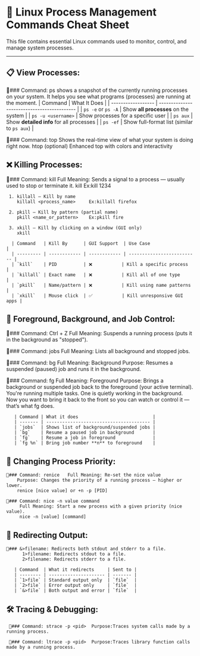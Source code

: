 # 🧠 Linux Process Management Commands Cheat Sheet

This file contains essential Linux commands used to monitor, control, and manage system processes.

---

## 📋 View Processes:

🔹### Command: ps
    shows a snapshot of the currently running processes on your system. It helps you see what programs (processes) are running at the moment.
| Command            | What It Does                                |
| ------------------ | ------------------------------------------- |
| `ps -e` or `ps -A` | Show **all processes** on the system        |
| `ps -u <username>` | Show processes for a specific user          |
| `ps aux`           | Show **detailed info** for all processes    |
| `ps -ef`           | Show full-format list (similar to `ps aux`) |

 🔹### Command: top
     Shows the real-time view of what your system is doing right now.
     htop (optional) Enhanced top with colors and interactivity

## ❌ Killing Processes:

 🔹### Command: kill
     Full Meaning: Sends a signal to a process — usually used to stop or terminate it.
     kill <PID>        Ex:kill 1234

     1. killall – Kill by name
        killall <process_name>     Ex:killall firefox

     2. pkill – Kill by pattern (partial name)
        pkill <name_or_pattern>    Ex:pkill fire

     3. xkill – Kill by clicking on a window (GUI only)
        xkill

      | Command   | Kill By      | GUI Support  | Use Case                   |
      | --------- | ------------ | ------------ | -------------------------- |
      | `kill`    | PID          | ❌           | Kill a specific process    |
      | `killall` | Exact name   | ❌           | Kill all of one type       |
      | `pkill`   | Name/pattern | ❌           | Kill using name patterns   |
      | `xkill`   | Mouse click  | ✅           | Kill unresponsive GUI apps |

 ## 🚦 Foreground, Background, and Job Control:

   🔹### Command: Ctrl + Z   Full Meaning: Suspends a running process (puts it in the background as "stopped").

   🔹### Command: jobs   Full Meaning: Lists all background and stopped jobs.

   🔹### Command: bg   Full Meaning: Background
       Purpose: Resumes a suspended (paused) job and runs it in the background.

   🔹### Command: fg   Full Meaning: Foreground
       Purpose: Brings a background or suspended job back to the foreground (your active terminal).
       You're running multiple tasks. One is quietly working in the background.
       Now you want to bring it back to the front so you can watch or control it — that’s what fg does.

       | Command | What it does                            |
       | ------- | --------------------------------------- |
       | `jobs`  | Shows list of background/suspended jobs |
       | `bg`    | Resume a paused job in background       |
       | `fg`    | Resume a job in foreground              |
       | `fg %n` | Bring job number **n** to foreground    |

   ## 🎯 Changing Process Priority:

    🔹### Command: renice   Full Meaning: Re-set the nice value
        Purpose: Changes the priority of a running process — higher or lower.
        renice [nice value] or +n -p [PID]

    🔹### Command: nice -n value command
         Full Meaning: Start a new process with a given priority (nice value).
         nice -n [value] [command]       

   ## 📁 Redirecting Output:
 
    🔹### &>filename: Redirects both stdout and stderr to a file.
          1>filename: Redirects stdout to a file.
          2>filename: Redirects stderr to a file. 

       | Command  | What it redirects     | Sent to |
       | -------- | --------------------- | ------- |
       | `1>file` | Standard output only  | `file`  |
       | `2>file` | Error output only     | `file`  |
       | `&>file` | Both output and error | `file`  |

   ## 🛠️ Tracing & Debugging:

     🔹### Command: strace -p <pid>  Purpose:Traces system calls made by a running process.

     🔹### Command: ltrace -p <pid>  Purpose:Traces library function calls made by a running process.





